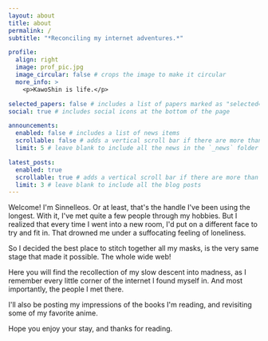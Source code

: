 ```yaml
---
layout: about
title: about
permalink: /
subtitle: "*Reconciling my internet adventures.*"

profile:
  align: right
  image: prof_pic.jpg
  image_circular: false # crops the image to make it circular
  more_info: >
    <p>KawoShin is life.</p>

selected_papers: false # includes a list of papers marked as "selected={true}"
social: true # includes social icons at the bottom of the page

announcements:
  enabled: false # includes a list of news items
  scrollable: false # adds a vertical scroll bar if there are more than 3 news items
  limit: 5 # leave blank to include all the news in the `_news` folder

latest_posts:
  enabled: true
  scrollable: true # adds a vertical scroll bar if there are more than 3 new posts items
  limit: 3 # leave blank to include all the blog posts
---
```


Welcome! I'm Sinnelleos. Or at least, that's the handle I've been using the longest. With it, I've met quite a few people through my hobbies. But I realized that every time I went into a new room, I'd put on a different face to try and fit in. That drowned me under a suffocating feeling of loneliness.

So I decided the best place to stitch together all my masks, is the very same stage that made it possible. The whole wide web!

Here you will find the recollection of my slow descent into madness, as I remember every little corner of the internet I found myself in. And most importantly, the people I met there.

I'll also be posting my impressions of the books I'm reading, and revisiting some of my favorite anime.

Hope you enjoy your stay, and thanks for reading.
